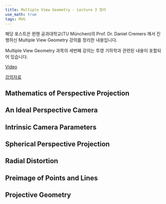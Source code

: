 ```yaml
---
title: Multiple View Geometry - Lecture 3 정리
use_math: true
tags: MVG
---
```



해당 포스트은 뮌헨 공과대학교(TU München)의 Prof. Dr. Daniel Cremers 께서 진행하신 Multiple View Geometry 강의를 정리한 내용입니다.

Multiple View Geometry 과목의 세번째 강의는 투영 기하학과 관련된 내용이 포함되어 있습니다.

[Video](https://www.youtube.com/watch?v=H6WEt3xOyPU)

[강의자료](https://drive.google.com/file/d/19vI3xbLeXcQuJz15UtwHp-YNsT5gZxEm/view?usp=sharing)


## Mathematics of Perspective Projection


## An Ideal Perspective Camera


## Intrinsic Camera Parameters


## Spherical Perspective Projection


## Radial Distortion


## Preimage of Points and Lines


## Projective Geometry

